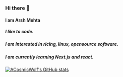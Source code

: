### Hi there 👋


#### I am Arsh Mehta
##### I like to code.
##### I am interested in ricing, linux, opensource software. 
##### I am currently learning Next.js and react.


[![ACosmicWolf's GitHub stats](https://github-readme-stats.vercel.app/api?username=acosmicwolf&show_icons=true&theme=nord)](https://github.com/acosmicwolf)

<!--
**ACosmicWolf/ACosmicWolf** is a ✨ _special_ ✨ repository because its `README.md` (this file) appears on your GitHub profile.

Here are some ideas to get you started:

- 🔭 I’m currently working on ...
- 🌱 I’m currently learning ...
- 👯 I’m looking to collaborate on ...
- 🤔 I’m looking for help with ...
- 💬 Ask me about ...
- 📫 How to reach me: ...
- 😄 Pronouns: ...
- ⚡ Fun fact: ...
-->
